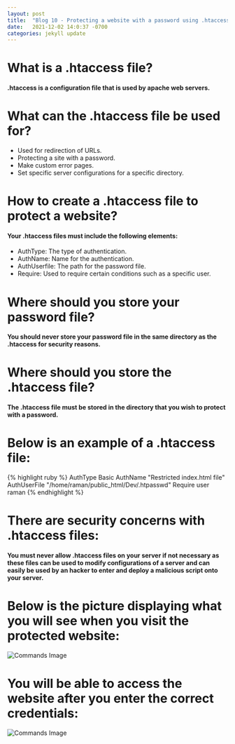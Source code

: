 ```yaml
---
layout: post
title:  "Blog 10 - Protecting a website with a password using .htaccess"
date:   2021-12-02 14:0:37 -0700
categories: jekyll update
---
```


# **What is a .htaccess file?**
#### .htaccess is a configuration file that is used by apache web servers.

# **What can the .htaccess file be used for?**
* Used for redirection of URLs.
* Protecting a site with a password.
* Make custom error pages.
* Set specific server configurations for a specific directory.

# **How to create a .htaccess file to protect a website?**
#### Your .htaccess files must include the following elements:
* AuthType: The type of authentication.
* AuthName: Name for the authentication.
* AuthUserfile: The path for the password file.
* Require: Used to require certain conditions such as a specific user.

# **Where should you store your password file?**
#### You should never store your password file in the same directory as the .htaccess for security reasons.

# **Where should you store the .htaccess file?**
#### The .htaccess file must be stored in the directory that you wish to protect with a password.

# **Below is an example of a .htaccess file:**
{% highlight ruby %}
AuthType Basic
AuthName "Restricted index.html file"
AuthUserFile "/home/raman/public_html/Dev/.htpasswd"
Require user raman
{% endhighlight %}

# **There are security concerns with .htaccess files:**
#### You must never allow .htaccess files on your server if not necessary as these files can be used to modify configurations of a server and can easily be used by an hacker to enter and deploy a malicious script onto your server.

# **Below is the picture displaying what you will see when you visit the protected website:**
![Commands Image](https://topramanc.github.io/Images/Picture1.jpg)

# **You will be able to access the website after you enter the correct credentials:**
![Commands Image](https://topramanc.github.io/Images/Picture4.jpg)